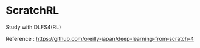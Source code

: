 # ScratchRL
Study with DLFS4(RL)

Reference : https://github.com/oreilly-japan/deep-learning-from-scratch-4
